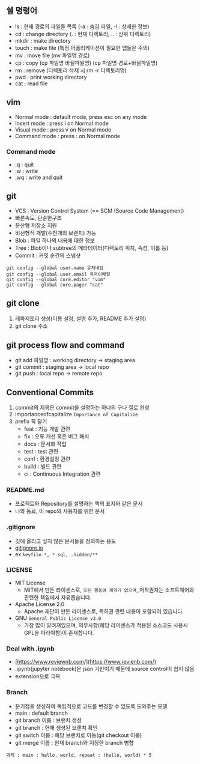 ## 쉘 명령어

- ls : 현재 경로의 파일들 목록 (-a : 숨김 파일, -l : 상세한 정보)
- cd : change directory (. : 현재 디렉토리, .. : 상위 디렉토리) 
- mkdir : make directory 
- touch : make file (특정 어플리케이션이 필요한 앱들은 주의)
- mv : move file (mv 파일명 경로)
- cp : copy (cp 파일명 바뀔파윌명) (cp 파일명 경로+바뀔파일명)
- rm : remove (디렉토리 삭제 시 rm -r 디렉토리명)
- pwd : print working directory
- cat : read file

## vim
- Normal mode : default mode, press esc on any mode
- Insert mode : press i on Normal mode
- Visual mode : press v on Normal mode
- Command mode : press : on Normal mode

### Command mode
- :q : quit
- :w : write
- :wq : write and quit

## git 
- VCS : Version Control System (== SCM (Source Code Management)
- 빠른속도, 단순한구조
- 분산형 저장소 지원
- 비선형적 개발(수천개의 브랜치) 가능
- Blob : 파일 하나의 내용에 대한 정보
- Tree : Blob이나 subtree의 메타데이터(디렉토리 위치, 속성, 이름 등)
- Commit : 커밋 순간의 스냅샷

```
git config --global user.name 유저네임
git config --global user.email 유저이메일
git config --global core.editor "vim"
git config --global core.pager "cat"
```

## git clone
1. 레파지토리 생성(이름 설정, 설명 추가, README 추가 설정)
2. git clone 주소

## git process flow and command
- git add 파일명 : working directory -> staging area
- git commit : staging area -> local repo
- git push : local repo -> remote repo

## Conventional Commits
1. commit의 제목은 commit을 설명하는 하나의 구나 절로 완성
2. importanceofcapitalize `Importance of Capitalize`
3. prefix 꼭 달기 
   - feat : 기능 개발 관련
   - fix : 오류 개선 혹은 버그 패치
   - docs : 문서화 작업 
   - test : test 관련
   - conf : 환경설정 관련
   - build : 빌드 관련
   - ci : Continuous Integration 관련

### README.md
- 프로젝트와 Repository를 설명하는 책의 표지와 같은 문서
- 나와 동료, 이 repo의 사용자를 위한 문서

### .gitignore
- 깃에 올리고 싶지 않은 문서들을 정의하는 용도
- [gitignore.io](https://www.toptal.com/developers/gitignore)
- ex `keyfile.*, *.sql, .hidden/**`

### LICENSE
- MIT License
    - MIT에서 만든 라이센스로, `모든 행동에 제약기 없으며`, 저작권자는 소프트웨어와 관련한 책임에서 자유롭습니다.
- Apache License 2.0
    - Apache 재단이 만든 라이센스로, 특허권 관련 내용이 포함되어 있습니다.
- GNU `General Public License v3.0`
    - 가장 많이 알려져있으며, 의무사항(해당 라이센스가 적용된 소스코드 사용시 GPL을 따라야함)이 존재합니다.

### Deal with .ipynb
- [https://www.reviewnb.com/](https://www.revienb.com/)
- .ipynb(jupyter notebook)은 json 기반이기 때문에 source control이 쉽지 않음
- extension으로 극복

### Branch
- 분기점을 생성하여 독립적으로 코드를 변경할 수 있도록 도와주는 모델
- main : default branch
- git branch 이름 : 브랜치 생성
- git branch : 현재 생성된 브랜치 확인
- git switch 이름 : 해당 브랜치로 이동(git checkout 이름)
- git merge 이름 : 현재 branch와 지정한 branch 병합

`과제 : main : hello, world, repeat : (hello, world) * 5`
